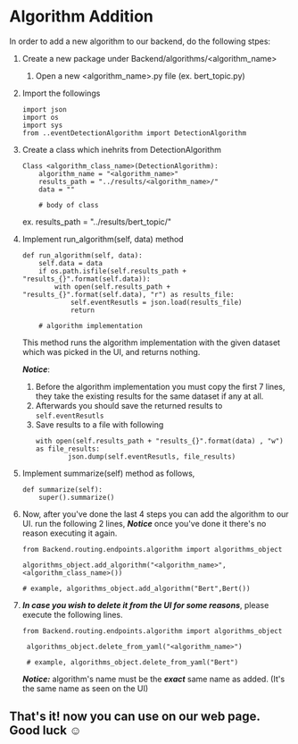 # Algorithm Addition

In order to add a new algorithm to our backend, do the following stpes:

1. Create a new package under Backend/algorithms/<algorithm_name>
   1. Open a new <algorithm_name>.py file (ex. bert_topic.py)

2. Import the followings

    ```
    import json
    import os
    import sys
    from ..eventDetectionAlgorithm import DetectionAlgorithm
    ```
3. Create a class which inehrits from DetectionAlgorithm

    ```
    Class <algorithm_class_name>(DetectionAlgorithm):
        algorithm_name = "<algorithm_name>"
        results_path = "../results/<algorithm_name>/"
        data = ""

        # body of class
    ```
    ex. results_path = "../results/bert_topic/"
4. Implement run_algorithm(self, data) method

    ```
    def run_algorithm(self, data):
        self.data = data
        if os.path.isfile(self.results_path + "results_{}".format(self.data)):
            with open(self.results_path + "results_{}".format(self.data), "r") as results_file:
                self.eventResutls = json.load(results_file)
                return

        # algorithm implementation
    ```
   This method runs the algorithm implementation with the given dataset which was picked in the UI, and returns nothing.
   
    ***Notice***: 
    1. Before the algorithm implementation you must copy the first 7 lines, they take the existing results for the same dataset if any at all. 
    2. Afterwards you should save the returned results to
    ```self.eventResutls``` 
    3. Save results to a file with following
        ```
        with open(self.results_path + "results_{}".format(data) , "w") as file_results:
                json.dump(self.eventResutls, file_results)

        ```
5. Implement summarize(self) method as follows,

    ```
    def summarize(self):
        super().summarize()
    ```

6. Now, after you've done the last 4 steps you can add the algorithm to our UI. run the following 2 lines, ***Notice*** once you've done it there's no reason executing it again.

    ```
    from Backend.routing.endpoints.algorithm import algorithms_object

    algorithms_object.add_algorithm("<algorithm_name>",<algorithm_class_name>())

    # example, algorithms_object.add_algorithm("Bert",Bert())
    ```
7. ***In case you wish to delete it from the UI for some reasons***, please execute the following lines.
   
   ```
   from Backend.routing.endpoints.algorithm import algorithms_object

    algorithms_object.delete_from_yaml("<algorithm_name>")

    # example, algorithms_object.delete_from_yaml("Bert")
   ```

   ***Notice:*** algorithm's name must be the ***exact*** same name as added. (It's the same name as seen on the UI)


## That's it! now you can use on our web page. Good luck ☺
